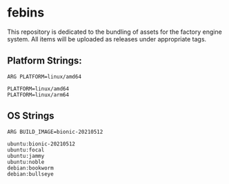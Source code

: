 # febins

This repository is dedicated to the bundling of assets for the factory engine system. All items will be uploaded as releases under appropriate tags.



## Platform Strings:
```
ARG PLATFORM=linux/amd64

PLATFORM=linux/amd64
PLATFORM=linux/arm64
```


## OS Strings
```
ARG BUILD_IMAGE=bionic-20210512

ubuntu:bionic-20210512
ubuntu:focal
ubuntu:jammy
ubuntu:noble
debian:bookworm
debian:bullseye
```
